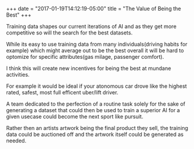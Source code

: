 +++
date = "2017-01-19T14:12:19-05:00"
title = "The Value of Being the Best"
+++

Training data shapes our current iterations of AI and as they get more competitive so will the search for the best datasets.

While its easy to use training data from many individuals(driving habits for example) which might average out to be the best overall it will be hard to optomize for specific attributes(gas milage, passenger comfort).

I think this will create new incentives for being the best at mundane activities.

For example it would be ideal if your atonomous car drove like the highest rated, safest, most full efficent uber/lift driver.

A team dedicated to the perfection of a routine task solely for the sake of generating a dataset that could then be used to train a superior AI for a given usecase could become the next sport like pursuit.


Rather then an artists artwork being the final product they sell, the training data could be auctioned off and the artwork itself could be generated as needed.

